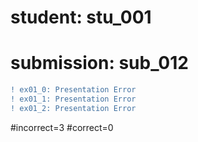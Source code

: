 # student: stu_001
# submission: sub_012

```diff
! ex01_0: Presentation Error
! ex01_1: Presentation Error
! ex01_2: Presentation Error
```
#incorrect=3
#correct=0
